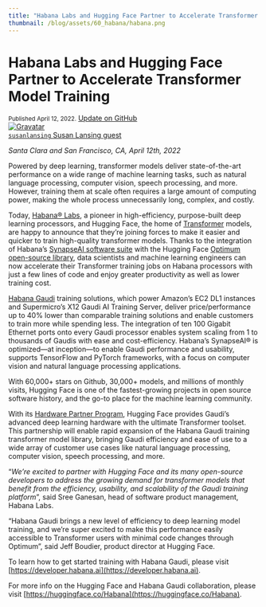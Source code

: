 ```yaml
---
title: "Habana Labs and Hugging Face Partner to Accelerate Transformer Model Training"
thumbnail: /blog/assets/60_habana/habana.png
---
```


<h1>
	Habana Labs and Hugging Face Partner to Accelerate Transformer Model Training
</h1>

<div class="blog-metadata">
    <small>Published April 12, 2022.</small>
    <a target="_blank" class="btn no-underline text-sm mb-5 font-sans" href="https://github.com/huggingface/blog/blob/main/habana.md">
        Update on GitHub
    </a>
</div>

<div class="author-card">
    <a href="/susanlansing">
        <img class="avatar avatar-user" src="https://aeiljuispo.cloudimg.io/v7/https://s3.amazonaws.com/moonup/production/uploads/1649707267873-62546cf4fafb0a895443e8b1.png?w=200&h=200&f=face" title="Gravatar">
        <div class="bfc">
            <code>susanlansing</code>
            <span class="fullname">Susan Lansing</span>
            <span class="bg-gray-100 rounded px-1 text-gray-600 text-sm font-mono">guest</span>
        </div>
    </a>
</div>

*Santa Clara and San Francisco, CA, April 12th, 2022*

Powered by deep learning, transformer models deliver state-of-the-art performance on a wide range of machine learning tasks, such as natural language processing, computer vision, speech processing, and more. However, training them at scale often requires a large amount of computing power, making the whole process unnecessarily long, complex, and costly.

Today, [Habana® Labs](https://habana.ai/), a pioneer in high-efficiency, purpose-built deep learning processors, and Hugging Face, the home of [Transformer](https://github.com/huggingface/transformers) models, are happy to announce that they’re joining forces to make it easier and quicker to train high-quality transformer models. Thanks to the integration of Habana’s [SynapseAI software suite](https://habana.ai/training-software/) with the Hugging Face [Optimum open-source library](https://github.com/huggingface/optimum), data scientists and machine learning engineers can now accelerate their Transformer training jobs on Habana processors with just a few lines of code and enjoy greater productivity as well as lower training cost.

[Habana Gaudi](https://habana.ai/training/) training solutions, which power Amazon’s EC2 DL1 instances and Supermicro’s X12 Gaudi AI Training Server, deliver price/performance up to 40% lower than comparable training solutions and enable customers to train more while spending less. The integration of ten 100 Gigabit Ethernet ports onto every Gaudi processor enables system scaling from 1 to thousands of Gaudis with ease and cost-efficiency. Habana’s SynapseAI® is optimized—at inception—to enable Gaudi performance and usability, supports TensorFlow and PyTorch frameworks, with a focus on computer vision and natural language processing applications.  

With 60,000+ stars on Github, 30,000+ models, and millions of monthly visits, Hugging Face is one of the fastest-growing projects in open source software history, and the go-to place for the machine learning community. 

With its [Hardware Partner Program](https://huggingface.co/hardware), Hugging Face provides Gaudi’s advanced deep learning hardware with the ultimate Transformer toolset. This partnership will enable rapid expansion of the Habana Gaudi training transformer model library, bringing Gaudi efficiency and ease of use to a wide array of customer use cases like natural language processing, computer vision, speech processing, and more. 

“*We’re excited to partner with Hugging Face and its many open-source developers to address the growing demand for transformer models that benefit from the efficiency, usability, and scalability of the Gaudi training platform*”, said Sree Ganesan, head of software product management, Habana Labs. 

“Habana Gaudi brings a new level of efficiency to deep learning model training, and we’re super excited to make this performance easily accessible to Transformer users with minimal code changes through Optimum”, said Jeff Boudier, product director at Hugging Face.

To learn how to get started training with Habana Gaudi, please visit [https://developer.habana.ai](https://developer.habana.ai). 

For more info on the Hugging Face and Habana Gaudi collaboration, please visit [https://huggingface.co/Habana](https://huggingface.co/Habana).
